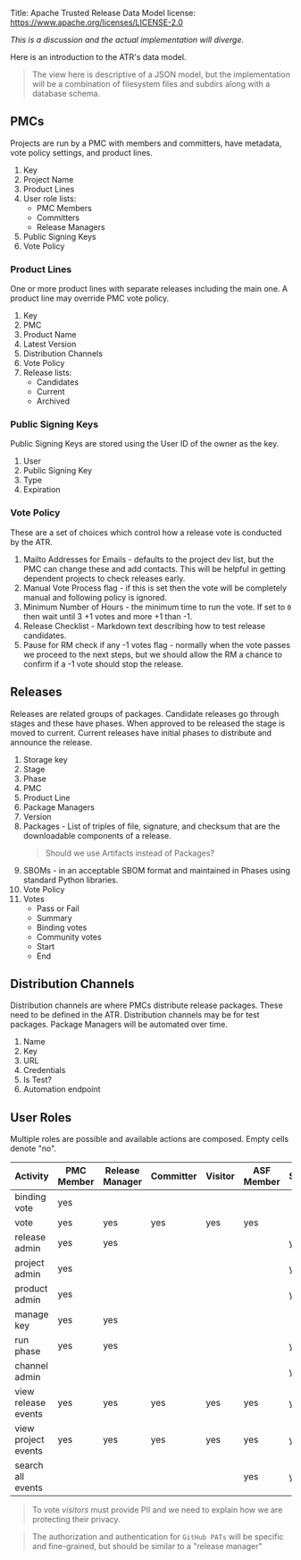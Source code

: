 Title: Apache Trusted Release Data Model
license: https://www.apache.org/licenses/LICENSE-2.0


_This is a discussion and the actual implementation will diverge._

Here is an introduction to the ATR's data model.

> The view here is descriptive of a JSON model, but the implementation will be a combination of filesystem files and subdirs along with a database schema.

## PMCs

Projects are run by a PMC with members and committers, have metadata, vote policy settings, and product lines.

1. Key
2. Project Name
9. Product Lines
4. User role lists:
   - PMC Members
   - Committers
   - Release Managers
5. Public Signing Keys
8. Vote Policy

### Product Lines

One or more product lines with separate releases including the main one. A product line may override PMC vote policy.

1. Key
2. PMC
3. Product Name
4. Latest Version
5. Distribution Channels
8. Vote Policy
9. Release lists:
    - Candidates
    - Current
    - Archived

### Public Signing Keys

Public Signing Keys are stored using the User ID of the owner as the key.

1. User
2. Public Signing Key
3. Type
4. Expiration

### Vote Policy

These are a set of choices which control how a release vote is conducted by the ATR. 

1. Mailto Addresses for Emails - defaults to the project dev list, but the PMC can change these and add contacts.
   This will be helpful in getting dependent projects to check releases early.
3. Manual Vote Process flag - if this is set then the vote will be completely manual and following policy is ignored.
4. Minimum Number of Hours - the minimum time to run the vote. If set to `0` then wait until 3 +1 votes and more +1 than -1.
5. Release Checklist - Markdown text describing how to test release candidates.
6. Pause for RM check if any -1 votes flag - normally when the vote passes we proceed to the next steps,
   but we should allow the RM a chance to confirm if a -1 vote should stop the release.

## Releases

Releases are related groups of packages. Candidate releases go through stages and these have phases.
When approved to be released the stage is moved to current.
Current releases have initial phases to distribute and announce the release.

1. Storage key
2. Stage
3. Phase
4. PMC
5. Product Line
6. Package Managers
3. Version
5. Packages - List of triples of file, signature, and checksum that are the downloadable components of a release.
   > Should we use Artifacts instead of Packages?
6. SBOMs - in an acceptable SBOM format and maintained in Phases using standard Python libraries.
8. Vote Policy
5. Votes
   - Pass or Fail
   - Summary
   - Binding votes
   - Community votes
   - Start
   - End

## Distribution Channels

Distribution channels are where PMCs distribute release packages. These need to be defined in the ATR.
Distribution channels may be for test packages. Package Managers will be automated over time.

1. Name
2. Key
3. URL
4. Credentials
5. Is Test?
6. Automation endpoint

## User Roles

Multiple roles are possible and available actions are composed. Empty cells denote "no".

| Activity   | PMC Member | Release Manager | Committer | Visitor | ASF Member | SysAdmin
| ---------- | ---------- | --------------- | --------- | ------- | ---------- | -----
| binding vote | yes |  | | |  | 
| vote         | yes | yes | yes | yes | yes | 
| release admin | yes | yes | | | | yes
| project admin | yes | | | | | yes
| product admin | yes | | | | | yes
| manage key | yes | yes | | | |
| run phase | yes | yes | | | | yes
| channel admin | | | | | | yes
| view release events | yes | yes | yes | yes | yes | yes
| view project events | yes | yes | yes | yes | yes | yes
| search all events | | | | | yes | yes

> To vote _visitors_ must provide PII and we need to explain how we are protecting their privacy.

> The authorization and authentication for `GitHub PATs` will be specific and fine-grained, but should be similar to a "release manager"
